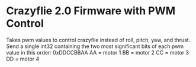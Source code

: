 # Crazyflie 2.0 Firmware with PWM Control

Takes pwm values to control crazyflie instead of roll, pitch, yaw, and thrust. Send a single int32 containing the two most significant bits of each pwm value in this order:
0xDDCCBBAA
AA = motor 1
BB = motor 2
CC = motor 3
DD = motor 4
